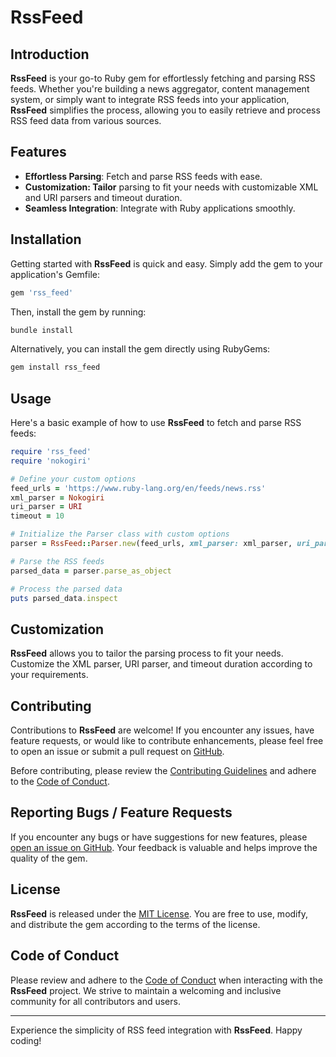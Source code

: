 # RssFeed

## Introduction

**RssFeed** is your go-to Ruby gem for effortlessly fetching and parsing RSS feeds. Whether you're building a news aggregator, content management system, or simply want to integrate RSS feeds into your application, **RssFeed** simplifies the process, allowing you to easily retrieve and process RSS feed data from various sources.

## Features

- **Effortless Parsing**: Fetch and parse RSS feeds with ease.
- **Customization: Tailor** parsing to fit your needs with customizable XML and URI parsers and timeout duration.
- **Seamless Integration**: Integrate with Ruby applications smoothly.

## Installation

Getting started with **RssFeed** is quick and easy. Simply add the gem to your application's Gemfile:

```ruby
gem 'rss_feed'
```

Then, install the gem by running:

```bash
bundle install
```

Alternatively, you can install the gem directly using RubyGems:

```bash
gem install rss_feed
```

## Usage

Here's a basic example of how to use **RssFeed** to fetch and parse RSS feeds:

```ruby
require 'rss_feed'
require 'nokogiri'

# Define your custom options
feed_urls = 'https://www.ruby-lang.org/en/feeds/news.rss'
xml_parser = Nokogiri
uri_parser = URI
timeout = 10

# Initialize the Parser class with custom options
parser = RssFeed::Parser.new(feed_urls, xml_parser: xml_parser, uri_parser: uri_parser, timeout: timeout)

# Parse the RSS feeds
parsed_data = parser.parse_as_object

# Process the parsed data
puts parsed_data.inspect
```

## Customization

**RssFeed** allows you to tailor the parsing process to fit your needs. Customize the XML parser, URI parser, and timeout duration according to your requirements.

## Contributing

Contributions to **RssFeed** are welcome! If you encounter any issues, have feature requests, or would like to contribute enhancements, please feel free to open an issue or submit a pull request on [GitHub](https://github.com/talaatmagdyx/rss_feed).

Before contributing, please review the [Contributing Guidelines](https://github.com/talaatmagdyx/rss_feed/blob/master/.github/CONTRIBUTING.md) and adhere to the [Code of Conduct](https://github.com/talaatmagdyx/rss_feed/blob/master/.github/CODE_OF_CONDUCT.md).

## Reporting Bugs / Feature Requests

If you encounter any bugs or have suggestions for new features, please [open an issue on GitHub](https://github.com/talaatmagdyx/rss_feed/issues). Your feedback is valuable and helps improve the quality of the gem.

## License

**RssFeed** is released under the [MIT License](https://opensource.org/licenses/MIT). You are free to use, modify, and distribute the gem according to the terms of the license.

## Code of Conduct

Please review and adhere to the [Code of Conduct](https://github.com/talaatmagdyx/rss_feed/blob/master/.github/CODE_OF_CONDUCT.md) when interacting with the **RssFeed** project. We strive to maintain a welcoming and inclusive community for all contributors and users.

---

Experience the simplicity of RSS feed integration with **RssFeed**. Happy coding!